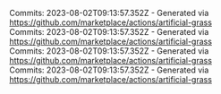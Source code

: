 Commits: 2023-08-02T09:13:57.352Z - Generated via https://github.com/marketplace/actions/artificial-grass
<br>
Commits: 2023-08-02T09:13:57.352Z - Generated via https://github.com/marketplace/actions/artificial-grass
<br>
Commits: 2023-08-02T09:13:57.352Z - Generated via https://github.com/marketplace/actions/artificial-grass
<br>
Commits: 2023-08-02T09:13:57.352Z - Generated via https://github.com/marketplace/actions/artificial-grass
<br>
